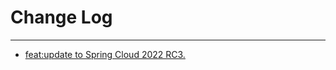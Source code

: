 # Change Log
---

- [feat:update to Spring Cloud 2022 RC3.](https://github.com/Tencent/spring-cloud-tencent/pull/769)

